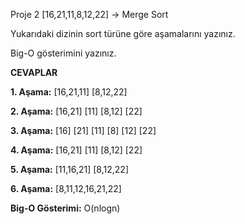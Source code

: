 Proje 2
[16,21,11,8,12,22] -> Merge Sort

Yukarıdaki dizinin sort türüne göre aşamalarını yazınız.

Big-O gösterimini yazınız.

**CEVAPLAR**

**1. Aşama:** [16,21,11] [8,12,22]

**2. Aşama:** [16,21] [11] [8,12] [22]

**3. Aşama:** [16] [21] [11] [8] [12] [22]

**4. Aşama:** [16,21] [11] [8,12] [22]

**5. Aşama:** [11,16,21] [8,12,22]

**6. Aşama:** [8,11,12,16,21,22]

**Big-O Gösterimi:** O(nlogn)
